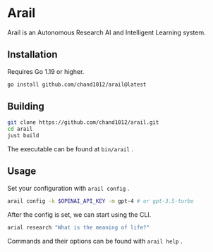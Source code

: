 # Arail

Arail is an Autonomous Research AI and Intelligent Learning system. 

## Installation

Requires Go 1.19 or higher.

```sh
go install github.com/chand1012/arail@latest
```

## Building

```sh
git clone https://github.com/chand1012/arail.git
cd arail
just build
```

The executable can be found at `bin/arail` .

## Usage

Set your configuration with `arail config` .

```sh
arail config -k $OPENAI_API_KEY -m gpt-4 # or gpt-3.5-turbo
```

After the config is set, we can start using the CLI.

```sh
arial research "What is the meaning of life?"
```

Commands and their options can be found with `arail help` .
